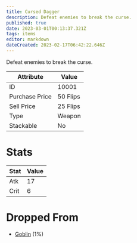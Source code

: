 ```yaml
---
title: Cursed Dagger
description: Defeat enemies to break the curse.
published: true
date: 2023-03-01T00:13:37.321Z
tags: items
editor: markdown
dateCreated: 2023-02-17T06:42:22.646Z
---
```


Defeat enemies to break the curse.

|Attribute|Value|
|-|-|
|ID|10001|
|Purchase Price|50 Flips|
|Sell Price|25 Flips|
|Type|Weapon|
|Stackable|No|

# Stats
|Stat|Value|
|-|-|
|Atk|17|
|Crit|6|

# Dropped From
 * [Goblin](/monsters/goblin) (1%)
